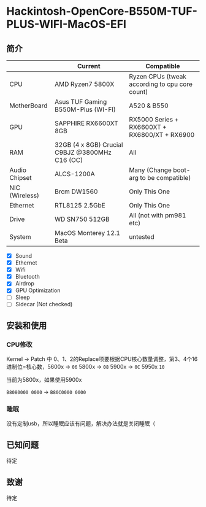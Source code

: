 # Hackintosh-OpenCore-B550M-TUF-PLUS-WIFI-MacOS-EFI

## 简介


|                | Current                                        | Compatible                                     |
| ---------------- | ------------------------------------------------ | ------------------------------------------------ |
| CPU            | AMD Ryzen7 5800X                               | Ryzen CPUs (tweak according to cpu core count) |
| MotherBoard    | Asus TUF Gaming B550M-Plus (WI-FI)             | A520 & B550                                    |
| GPU            | SAPPHIRE RX6600XT 8GB                          | RX5000 Series + RX6600XT + RX6800/XT + RX6900  |
| RAM            | 32GB (4 x 8GB) Crucial C9BJZ @3800MHz C16 (OC) | All                                            |
| Audio Chipset  | ALCS-1200A                                     | Many (Change boot-arg to be compatible)        |
| NIC (Wireless) | Brcm DW1560                                    | Only This One                                  |
| Ethernet       | RTL8125 2.5GbE                                 | Only This One                                  |
| Drive          | WD SN750 512GB                                 | All (not with pm981 etc)                       |
| System         | MacOS Monterey 12.1 Beta                       | untested                                       |

- [X] Sound
- [X] Ethernet
- [X] Wifi
- [X] Bluetooth
- [X] Airdrop
- [X] GPU Optimization
- [ ] Sleep
- [ ] Sidecar (Not checked)

## 安装和使用

### CPU修改

Kernel -> Patch 中 0、1、2的Replace项要根据CPU核心数量调整，第3、4个16进制位=核心数，5600x -> `06` 5800x -> `08` 5900x -> `0C` 5950x `10`

当前为5800x，如果使用5900x

`B8080000 0000` -> `B80C0000 0000`

### 睡眠

没有定制usb，所以睡眠应该有问题，解决办法就是关闭睡眠（

## 已知问题

待定

## 致谢

待定
